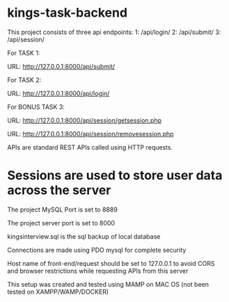# kings-task-backend

This project consists of three api endpoints:
1: /api/login/
2: /api/submit/
3: /api/session/

For TASK 1:

URL: http://127.0.0.1:8000/api/submit/


For TASK 2:

URL: http://127.0.0.1:8000/api/login/


For BONUS TASK 3:

URL: http://127.0.0.1:8000/api/session/getsession.php

URL: http://127.0.0.1:8000/api/session/removesession.php


APIs are standard REST APIs called using HTTP requests.

# Sessions are used to store user data across the server

The project MySQL Port is set to 8889

The project server port is set to 8000

kingsinterview.sql is the sql backup of local database

Connections are made using PDO mysql for complete security

Host name of front-end/request should be set to 127.0.0.1 to avoid CORS and browser restrictions while requesting APIs from this server

This setup was created and tested using MAMP on MAC OS (not been tested on XAMPP/WAMP/DOCKER)
